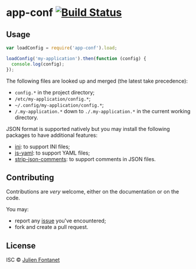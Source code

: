 # app-conf [![Build Status](https://travis-ci.org/julien-f/nodejs-app-conf.png?branch=master)](https://travis-ci.org/julien-f/nodejs-app-conf)

## Usage

```javascript
var loadConfig = require('app-conf').load;

loadConfig('my-application').then(function (config) {
  console.log(config);
});
```

The following files are looked up and merged (the latest take
precedence):

- `config.*` in the project directory;
- `/etc/my-application/config.*`;
- `~/.config/my-application/config.*`;
- `/.my-application.*` down to `./.my-application.*` in the current
  working directory.

JSON format is supported natively but you may install the following
packages to have additional features:

- [ini](https://www.npmjs.org/package/ini): to support INI files;
- [js-yaml](https://www.npmjs.org/package/js-yaml): to support YAML files;
- [strip-json-comments](https://www.npmjs.org/package/strip-json-comments): to support comments in JSON files.

## Contributing

Contributions are *very* welcome, either on the documentation or on
the code.

You may:

- report any [issue](https://github.com/julien-f/human-format/issues)
  you've encountered;
- fork and create a pull request.

## License

ISC © [Julien Fontanet](http://julien.isonoe.net)
